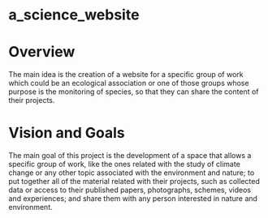 # a_science_website

# Overview 
The main idea is the creation of a website for a specific group of work which could be an ecological association or one of those groups whose purpose is the monitoring of species, so that they can share the content of their projects. 


# Vision and Goals 

The main goal of this project is the development of a space that allows a specific group of work, like the ones related with the study of climate change or any other topic associated with the environment and nature;   to put together all of the material related with their projects, such as collected data or access to their published papers, photographs, schemes, videos and experiences; and share them with any person interested in nature and environment. 




